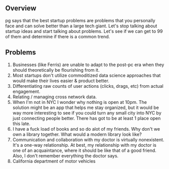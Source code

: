## Overview ##
pg says that the best startup problems are problems that you personally face and can solve better than a large tech giant. Let's stop talking about startup ideas and start talking about problems. Let's see if we can get to 99 of them and determine if there is a common trend.

## Problems ##
1. Businesses (like Ferris) are unable to adapt to the post-pc era when they should theoretically be flourishing from it.
2. Most startups don't utilize commoditized data science approaches that would make their lives easier & product better.
3. Differentiating raw counts of user actions (clicks, drags, etc) from actual engagement.
4. Relating / managing cross network data.
5. When I'm not in NYC I wonder why nothing is open at 10pm. The solution might be an app that helps me stay organized, but it would be way more interesting to see if you could turn any small city into NYC by just connecting people better. There has got to be at least 1 place open this late.
6. I have a fuck load of books and so do alot of my friends. Why don't we own a library together. What would a modern library look like?
7. Communication and collaboration with my doctor is virtually nonexistent. It's a one-way relationship. At best, my relationship with my doctor is one of an acquaintance, where it should be like that of a good friend. Also, I don't remember everything the doctor says.
8. California department of motor vehicles
